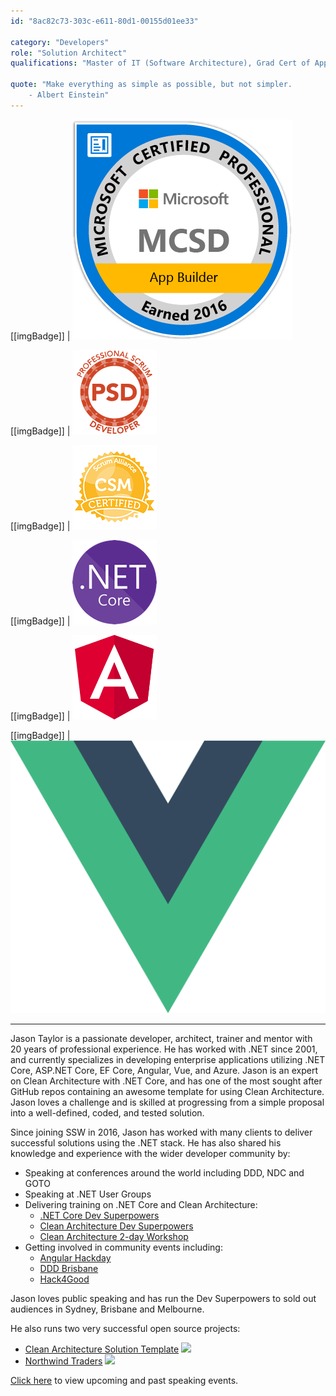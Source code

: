 ```yaml
---
id: "8ac82c73-303c-e611-80d1-00155d01ee33"

category: "Developers"
role: "Solution Architect"
qualifications: "Master of IT (Software Architecture), Grad Cert of Applied Science (IT), MCSD: App Builder"

quote: "Make everything as simple as possible, but not simpler.
    - Albert Einstein"
---
```


[[imgBadge]]
| ![mcsd.png](../badges/Certification-MCSD-App-Builder.png)

[[imgBadge]]
| ![scrum-dev.png](../badges/Certification-scrumorg-developer.png)

[[imgBadge]]
| ![scrum-master.png](../badges/Certification-scrumalliance-master.png)

[[imgBadge]]
| ![dotnetcore.png](../badges/Developer-dotnet-core.png)

[[imgBadge]]
| ![angular.png](../badges/Developer-angular.png)

[[imgBadge]]
| ![vue.png](../badges/Developer-Vue.png)

---

Jason Taylor is a passionate developer, architect, trainer and mentor with 20 years of professional experience. He has worked with .NET since 2001, and currently specializes in developing enterprise applications utilizing .NET Core, ASP.NET Core, EF Core, Angular, Vue, and Azure. Jason is an expert on Clean Architecture with .NET Core, and has one of the most sought after GitHub repos containing an awesome template for using Clean Architecture. Jason loves a challenge and is skilled at progressing from a simple proposal into a well-defined, coded, and tested solution.

Since joining SSW in 2016, Jason has worked with many clients to deliver successful solutions using the .NET stack. He has also shared his knowledge and experience with the wider developer community by:

* Speaking at conferences around the world including DDD, NDC and GOTO
* Speaking at .NET User Groups
* Delivering training on .NET Core and Clean Architecture:
  * [.NET Core Dev Superpowers](https://www.ssw.com.au/ssw/Events/Training/NET-Core-Superpowers-Tour.aspx)
  * [Clean Architecture Dev Superpowers](https://www.ssw.com.au/ssw/Events/Training/Clean-Architecture-Superpowers-Tour.aspx)
  * [Clean Architecture 2-day Workshop](https://www.ssw.com.au/ssw/Events/Training/Clean-Architecture-Workshop.aspx)
* Getting involved in community events including:
  * [Angular Hackday](https://angularhackday.com)
  * [DDD Brisbane](https://dddbrisbane.com)
  * [Hack4Good](https://www.youtube.com/watch?v=6B7SywxEiMk)

Jason loves public speaking and has run the Dev Superpowers to sold out audiences in Sydney, Brisbane and Melbourne.

He also runs two very successful open source projects:

* [Clean Architecture Solution Template](https://github.com/jasontaylordev/cleanarchitecture) <img src="https://img.shields.io/github/stars/jasontaylordev/cleanarchitecture?style=flat">
* [Northwind Traders](https://github.com/jasontaylordev/northwindtraders) <img src="https://img.shields.io/github/stars/jasontaylordev/northwindtraders?style=flat" />

[Click here](https://jasontaylor.dev/speaking/) to view upcoming and past speaking events.
